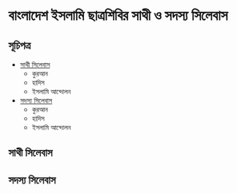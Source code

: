 # বাংলাদেশ ইসলামি ছাত্রশিবির সাথী ও সদস্য সিলেবাস 

## সূচিপত্র 
- [সাথী সিলেবাস](https://github.com/Tech-Intellegent/BICS-Syllabus#%E0%A6%B8%E0%A6%BE%E0%A6%A5%E0%A7%80-%E0%A6%B8%E0%A6%BF%E0%A6%B2%E0%A7%87%E0%A6%AC%E0%A6%BE%E0%A6%B8)
    - কুরআন 
    - হাদিস
    - ইসলামি আন্দোলন
- [সদস্য সিলেবাস](https://github.com/Tech-Intellegent/BICS-Syllabus#সদস্য-সিলেবাস)
    - কুরআন 
    - হাদিস
    - ইসলামি আন্দোলন

## সাথী সিলেবাস
## সদস্য সিলেবাস

<!--
git add .
git commit -m "README updated"
git push
-->